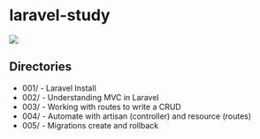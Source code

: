 # laravel-study

![](https://camo.githubusercontent.com/c4b3056564d4d97f40afa08cffefa26c2a695316/68747470733a2f2f7265732e636c6f7564696e6172792e636f6d2f6474666276766b79702f696d6167652f75706c6f61642f76313536363333313337372f6c61726176656c2d6c6f676f6c6f636b75702d636d796b2d7265642e737667)

## Directories

* 001/ - Laravel Install
* 002/ - Understanding MVC in Laravel
* 003/ - Working with routes to write a CRUD
* 004/ - Automate with artisan (controller) and resource (routes)
* 005/ - Migrations create and rollback
